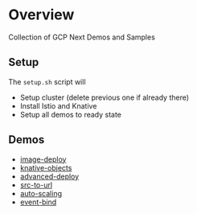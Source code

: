 # Overview

Collection of GCP Next Demos and Samples

## Setup

The `setup.sh` script will

* Setup cluster (delete previous one if already there)
* Install Istio and Knative
* Setup all demos to ready state

## Demos

* [image-deploy](image-deploy/README.md)
* [knative-objects](knative-objects/README.md)
* [advanced-deploy](advanced-deploy/README.md)
* [src-to-url](src-to-url/README.md)
* [auto-scaling](auto-scaling/README.md)
* [event-bind](event-bind/README.md)


